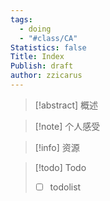```yaml
---
tags:
  - doing
  - "#class/CA"
Statistics: false
Title: Index
Publish: draft
author: zzicarus
---
```

>[!abstract] 概述
>

>[!note] 个人感受

>[!info] 资源

>[!todo] Todo
>- [ ] todolist
